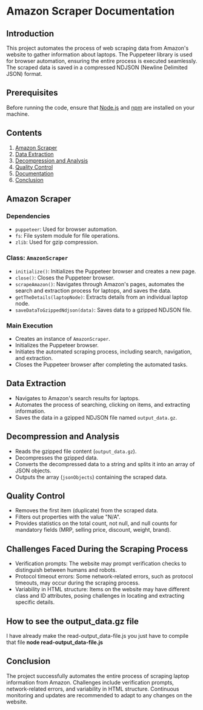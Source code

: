 # Amazon Scraper Documentation

## Introduction

This project automates the process of web scraping data from Amazon's website to gather information about laptops. The Puppeteer library is used for browser automation, ensuring the entire process is executed seamlessly. The scraped data is saved in a compressed NDJSON (Newline Delimited JSON) format.

## Prerequisites

Before running the code, ensure that [Node.js](https://nodejs.org/) and [npm](https://www.npmjs.com/) are installed on your machine.

## Contents

1. [Amazon Scraper](#amazon-scraper)
2. [Data Extraction](#data-extraction)
3. [Decompression and Analysis](#decompression-and-analysis)
4. [Quality Control](#quality-control)
5. [Documentation](#documentation)
6. [Conclusion](#conclusion)

## Amazon Scraper

### Dependencies

- `puppeteer`: Used for browser automation.
- `fs`: File system module for file operations.
- `zlib`: Used for gzip compression.

### Class: `AmazonScraper`

- `initialize()`: Initializes the Puppeteer browser and creates a new page.
- `close()`: Closes the Puppeteer browser.
- `scrapeAmazon()`: Navigates through Amazon's pages, automates the search and extraction process for laptops, and saves the data.
- `getTheDetails(laptopNode)`: Extracts details from an individual laptop node.
- `saveDataToGzippedNdjson(data)`: Saves data to a gzipped NDJSON file.

### Main Execution

- Creates an instance of `AmazonScraper`.
- Initializes the Puppeteer browser.
- Initiates the automated scraping process, including search, navigation, and extraction.
- Closes the Puppeteer browser after completing the automated tasks.

## Data Extraction

- Navigates to Amazon's search results for laptops.
- Automates the process of searching, clicking on items, and extracting information.
- Saves the data in a gzipped NDJSON file named `output_data.gz`.

## Decompression and Analysis

- Reads the gzipped file content (`output_data.gz`).
- Decompresses the gzipped data.
- Converts the decompressed data to a string and splits it into an array of JSON objects.
- Outputs the array (`jsonObjects`) containing the scraped data.

## Quality Control

- Removes the first item (duplicate) from the scraped data.
- Filters out properties with the value "N/A".
- Provides statistics on the total count, not null, and null counts for mandatory fields (MRP, selling price, discount, weight, brand).

## Challenges Faced During the Scraping Process

- Verification prompts: The website may prompt verification checks to distinguish between humans and robots.
- Protocol timeout errors: Some network-related errors, such as protocol timeouts, may occur during the scraping process.
- Variability in HTML structure: Items on the website may have different class and ID attributes, posing challenges in locating and extracting specific details.

## How to see the output_data.gz file

I have already make the read-output_data-file.js you just have to compile that file **node read-output_data-file.js**

## Conclusion

The project successfully automates the entire process of scraping laptop information from Amazon. Challenges include verification prompts, network-related errors, and variability in HTML structure. Continuous monitoring and updates are recommended to adapt to any changes on the website.
